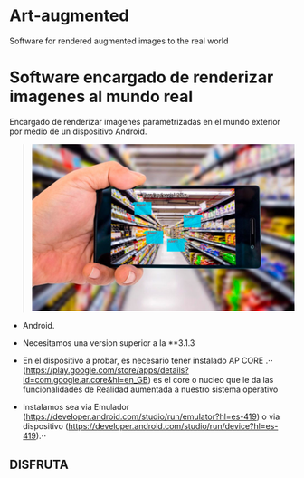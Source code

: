 # Art-augmented
Software for rendered augmented images to the real world

# Software encargado de renderizar imagenes al mundo real

Encargado de renderizar imagenes parametrizadas en el mundo exterior por medio de un dispositivo Android.


> ![Ejemplo realidad aumentada](/raw/images/aumented.jpg)

 * Android.

  * Necesitamos una version superior a la **3.1.3

  * En el dispositivo a probar, es necesario tener instalado AP CORE .⋅⋅ (https://play.google.com/store/apps/details?id=com.google.ar.core&hl=en_GB) es el core o nucleo que le da las funcionalidades de Realidad aumentada a nuestro sistema operativo

  * Instalamos sea via Emulador (https://developer.android.com/studio/run/emulator?hl=es-419) o via dispositivo (https://developer.android.com/studio/run/device?hl=es-419).⋅⋅

## DISFRUTA

